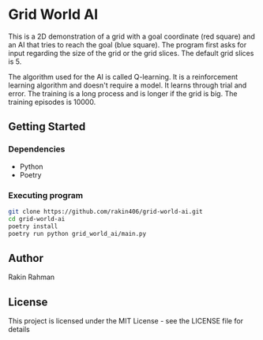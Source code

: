 # Grid World AI
This is a 2D demonstration of a grid with a goal coordinate (red square) and an
AI that tries to reach the goal (blue square). The program first asks for input
regarding the size of the grid or the grid slices. The default grid slices is 5.

The algorithm used for the AI is called Q-learning. It is a reinforcement
learning algorithm and doesn't require a model. It learns through trial and
error. The training is a long process and is longer if the grid is big. The
training episodes is 10000.

## Getting Started

### Dependencies

* Python
* Poetry

### Executing program

```bash
git clone https://github.com/rakin406/grid-world-ai.git
cd grid-world-ai
poetry install
poetry run python grid_world_ai/main.py
```

## Author

Rakin Rahman

## License

This project is licensed under the MIT License - see the LICENSE file for details
